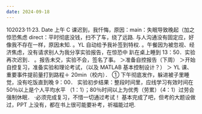 ```yaml
---
date: 2024-09-18
---
```


102023·11·23.
Date
上午 C 课迟到，我忏悔，原因：main：失眠导致晚起（加之惊恐焦虑 direct：平时彻底没钱，扫不了车，绕了远路.
与人沟通没有固定应，好像我不存在一样，原因未知.
。YL 自动给予我补签到特权.
。午餐因为被忽视、经济焦虑，没有请求别人为我分享实验报告，在惊恐中
趴在桌上睡到 13：50．实验再次迟到．
。报告未交，实验不会，签名了事。
＞准备自控报告（下周）
＞开始自控复习，准备实验和理论考试，（以及 MATLAB 基本控制设计？）
＞ YL 课、重要事件提前量打到路程＋ 20min（校内）．
① 下午彻底发作，躲进被子里睡觉，没有吃饭直到晚 9：00．
实验初步结果：整段时间里，应线学习有效时间在 50％以上是个人平均水平
（1：1）；80％时间以上为优秀（劳累）（4：1）过劳会强制休眠．
·必须完成复习，不惜一切通过考试！
基本完成了吧，但考的大题设做过，PPT 上没有，都在书上很可能要补考，祈福能过吧.
